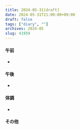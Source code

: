 ```yaml
---
title: 2024-05-31[draft]
date: 2024-05-31T21:00:00+09:00
draft: false
tags: ["diary", ""]
archives: 2024-05
slug: 41959
---
```

#### 午前
- 
#### 午後
- 
#### 体調
- 
#### その他